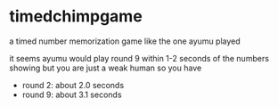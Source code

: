 # timedchimpgame
a timed number memorization game like the one ayumu played

it seems ayumu would play round 9 within 1-2 seconds of the numbers showing
but you are just a weak human so you have
* round 2: about 2.0 seconds
* round 9: about 3.1 seconds
